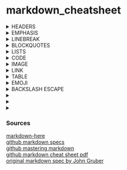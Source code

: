 # markdown_cheatsheet

<details><summary> HEADERS </summary>
<p>
  
```markdown
# h1
## h2
### h3
#### h4
##### h5
###### h6
```
# h1
## h2
### h3
#### h4
##### h5
###### h6

</p>
</details>

<details><summary> EMPHASIS </summary>
<p>

```markdown
*This text will be italic*  
_This will also be italic_  
**This text will be bold**  
__This will also be bold__  
*You **can** combine them*  
_**or use both together**_
```

*This text will be italic*  
_This will also be italic_  
**This text will be bold**  
__This will also be bold__  
*You **can** combine them*  
_**or use both together**_

</p>
</details>

<details><summary> LINEBREAK </summary>
<p>
  
```
Hello  (<-- no spaces)
World
```

Hello
World

---
 
```
Hello  (<-- one spaces)
World
```

Hello 
World

---

```
Hello  (<-- two spaces)
World
```

Hello  
World

---

```
Hello
World
```

Hello
World

---

```
Hello<br/>
World
```

Hello<br/>
World

---

```
Hello

World
```

Hello

World

---

```
hello\
world
```

hello\
world


</p>
</details>

<details><summary> BLOCKQUOTES </summary>
<p>

```markdown
As Kanye West said:

> We're living the future so
> the present is our past.
```

As Kanye West said:

> We're living the future so
> the present is our past.

</p>
</details>

<details><summary> LISTS </summary>
<p>

#### Unordered

```markdown
* Item 1
* Item 2
  * Item 2a
  * Item 2b
```

* Item 1
* Item 2
  * Item 2a
  * Item 2b
  
---

#### Ordered

```markdown
1. Item 1
1. Item 2
1. Item 3
   1. Item 3a
   1. Item 3b
```

1. Item 1
1. Item 2
1. Item 3
   1. Item 3a
   1. Item 3b
  
---  

 #### Task List
 
 ```markdown
- [x] @mentions, #refs, [links](), **formatting**, and <del>tags</del> supported
- [x] list syntax required (any unordered or ordered list supported)
- [x] this is a complete item
- [ ] this is an incomplete item
 ```
 
- [x] @mentions, #refs, [links](), **formatting**, and <del>tags</del> supported
- [x] list syntax required (any unordered or ordered list supported)
- [x] this is a complete item
- [ ] this is an incomplete item

</p>
</details>


<details><summary> CODE </summary>
<p>
  
#### inline code

```markdown
the `print()` functions prints text
```

the `print()` functions prints text

---

#### block code

````markdown
code sourounded with at least 3 backticks, for nested code different amount of backticks may be used:
```python
def foo(bar):
  print(bar)
```
````

```python
def foo(bar):
  print(bar)
```

---

```markdown
with 4 whitespaces at the beginning:
    def foo(bar):
      print(bar)
```

    def foo(bar):
      print(bar)

</p>
</details>

<details><summary> IMAGE </summary>
<p>

```markdown
![wikipedia logo](https://upload.wikimedia.org/wikipedia/commons/8/80/Wikipedia-logo-v2.svg)
```

![wikipedia logo](https://upload.wikimedia.org/wikipedia/commons/8/80/Wikipedia-logo-v2.svg)

</p>
</details>


<details><summary> LINK </summary>
<p>

```markdown
[www.wikipadia.org](http://www.wikipedia.org)  
http://www.github.com/
```
[www.wikipadia.org](http://www.wikipedia.org)  
http://www.github.com/

</p>
</details>

<details><summary> TABLE </summary>
<p>

```markdown
First Header | Second Header
------------ | -------------
Content from cell 1 | Content from cell 2
Content in the first column | Content in the second column
```

First Header | Second Header
------------ | -------------
Content from cell 1 | Content from cell 2
Content in the first column | Content in the second column

</p>
</details>



<details><summary> EMOJI </summary>
<p>

```markdown
:+1: :sparkles: :camel: :tada: :rocket: :metal: :octocat:
```

:+1: :sparkles: :camel: :tada: :rocket: :metal: :octocat:

[https://github.com/ikatyang/emoji-cheat-sheet/blob/master/README.md](https://github.com/ikatyang/emoji-cheat-sheet/blob/master/README.md)  
[www.emoji-cheat-sheet.com](www.emoji-cheat-sheet.com)

</p>
</details>


<details><summary> BACKSLASH ESCAPE </summary>
<p>

```markdown
\*literal asterisks\*
```

\*literal asterisks\*

Markdown provides backslash escapes for the following characters:  
\\    backslash  
\`   backtick  
\*    asterisk  
\_    underscore  
\{\}   curly braces  
\[\]   square brackets  
\(\)   parentheses  
\#    hash mark  
\+    plus sign  
\-    minus sign (hyphen)  
\.     dot  
\!     exclamation mark  

</p>
</details>

<details><summary> </summary>
<p>

```markdown

```

</p>
</details>

<details><summary> </summary>
<p>

```markdown

```

</p>
</details>

<details><summary> </summary>
<p>

```markdown

```

</p>
</details>

### Sources

[markdown-here](https://github.com/adam-p/markdown-here/wiki/Markdown-Here-Cheatsheet)  
[github markdown specs](https://github.github.com/gfm/)  
[github mastering markdown](https://guides.github.com/features/mastering-markdown/)  
[github markdown cheat sheet pdf](https://guides.github.com/pdfs/markdown-cheatsheet-online.pdf)  
[original markdown spec by John Gruber](https://daringfireball.net/projects/markdown/)  

